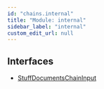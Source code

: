 ```yaml
---
id: "chains.internal"
title: "Module: internal"
sidebar_label: "internal"
custom_edit_url: null
---
```


## Interfaces

- [StuffDocumentsChainInput](../interfaces/chains.internal.StuffDocumentsChainInput.md)
